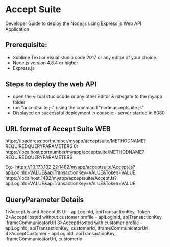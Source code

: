 # Accept Suite
Developer Guide to deploy the Node.js using Express.js Web API Application 


 
 
## Prerequisite:
* Sublime Text or  visual studio code 2017 or any editor of your choice.
* Node.js version 4.8.4 or higher
* Express.js

## Steps to deploy the web API 

* open the visual studiocode or any other editor & navigate to the myapp folder
* run "acceptsuite.js" using the command "node acceptsuite.js"
* Displayed on successful deployment in console:-
 server started in 8080
 
## URL format of Accept Suite WEB

https://ipaddress:portnumber/myapp/acceptsuite/METHODNAME?REQUIREDQUERYPARAMETERS
0r
https://localhost:portnumber/myapp/acceptsuite/METHODNAME?REQUIREDQUERYPARAMETERS


Eg:- https://10.173.102.22:1482/myapp/acceptsuite/AcceptJs?apiLoginId=VALUE&apiTransactionKey=VALUE&Token=VALUE
     https://localhost:1482/myapp/acceptsuite/AcceptJs?apiLoginId=VALUE&apiTransactionKey=VALUE&Token=VALUE

## QueryParameter Details

1>AcceptJs and AcceptJS UI - apiLoginId, apiTransactionKey, Token
2>AcceptHosted without customer profile - apiLoginId, apiTransactionKey, iframeCommunicatorUrl
3>AcceptHosted with customer profile - apiLoginId, apiTransactionKey, customerId, iframeCommunicatorUrl
4>AcceptCustomer - apiLoginId, apiTransactionKey, iframeCommunicatorUrl, customerId

 
